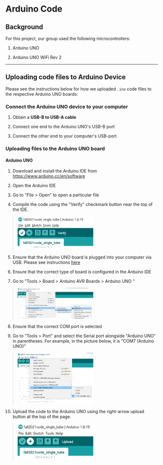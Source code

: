 # Arduino Code

## Background

For this project, our group used the following microcontrollers:

1. Arduino UNO

2. Arduino UNO WiFi Rev 2

---

## Uploading code files to Arduino Device

Please see the instructions below for how we uploaded `.ino` code files to the respective Arduino UNO boards:

### Connect the Arduino UNO device to your computer

1. Obtain a **USB-B to USB-A cable**

2. Connect one end to the Arduino UNO's USB-B port

3. Connect the other end to your computer's USB-port

### Uploading files to the Arduino UNO board

#### Arduino UNO

1. Download and install the Arduino IDE from https://www.arduino.cc/en/software

2. Open the Arduino IDE

3. Go to "File > Open" to open a particular file

4. Compile the code using the "Verify" checkmark button near the top of the IDE.

> <img src="images/verify_checkmark.png" width="250" alt="Compile the code using the Verify button"/>

5. Ensure that the Arduino UNO board is plugged into your computer via USB. Please see instructions [here](#Connect-the-Arduino-UNO-device-to-your-computer)

6. Ensure that the correct type of board is configured in the Arduino IDE

7. Go to "Tools > Board > Arduino AVR Boards > Arduino UNO "

> <img src="images/ensure_board.png" width="250" alt="Select the appropriate board"/>

8. Ensure that the correct COM port is selected

9. Go to "Tools > Port" and select the Serial port alongside "Arduino UNO" in parentheses. For example, in the picture below, it is "COM7 (Arduino UNO)"

> <img src="images/ensure_port.png" width="250" alt="Select the appropriate port"/>

10. Upload the code to the Arduino UNO using the right-arrow upload button at the top of the page.

> <img src="images/upload_button.png" width="250" alt="Select the appropriate port"/>

<!-- #### Arduino UNO WiFi -->

<!-- # Using KiTTY software to save Arduino Serial Monitor output -->
